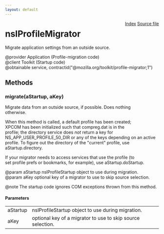 ```yaml
---
layout: default
---
```

<div class='links' style='float:right'><a href="../index.html">Index</a>
<a href="http://dxr.mozilla.org/mozilla-central/source/toolkit/profile/nsIProfileMigrator.idl">Source file</a>
</div>

# nsIProfileMigrator #
  
Migrate application settings from an outside source.  
  
@provider Application (Profile-migration code)  
@client   Toolkit (Startup code)  
@obtainable service, contractid("@mozilla.org/toolkit/profile-migrator;1")  
  

## Methods ##

### migrate(aStartup, aKey) ###
  
Migrate data from an outside source, if possible.  Does nothing  
otherwise.  
  
When this method is called, a default profile has been created;  
XPCOM has been initialized such that compreg.dat is in the  
profile; the directory service does *not* return a key for  
NS_APP_USER_PROFILE_50_DIR or any of the keys depending on an active  
profile. To figure out the directory of the "current" profile, use  
aStartup.directory.  
  
If your migrator needs to access services that use the profile (to  
set profile prefs or bookmarks, for example), use aStartup.doStartup.  
  
@param  aStartup nsIProfileStartup object to use during migration.  
@param  aKey     optional key of a migrator to use to skip source selection.  
  
@note The startup code ignores COM exceptions thrown from this method.  
  

#### Parameters ####

<table>

<tr>
<td>aStartup</td>
<td>nsIProfileStartup object to use during migration.  
</td>
</tr>

<tr>
<td>aKey</td>
<td>optional key of a migrator to use to skip source selection.  
</td>
</tr>

</table>
